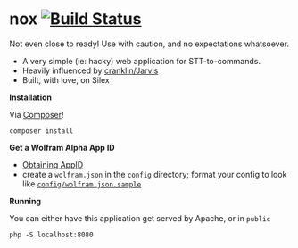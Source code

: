 nox [![Build Status](https://travis-ci.org/chr0n1x/nox.png?branch=master)](https://travis-ci.org/chr0n1x/nox)
===

Not even close to ready! Use with caution, and no expectations whatsoever.

* A very simple (ie: hacky) web application for STT-to-commands.
* Heavily influenced by [cranklin/Jarvis](https://github.com/cranklin/Jarvis)
* Built, with love, on Silex

**Installation**

Via [Composer](http://getcomposer.org/doc/00-intro.md#globally)!
```
composer install
```

**Get a Wolfram Alpha App ID**

- [Obtaining AppID](http://products.wolframalpha.com/api/documentation.html#1)
- create a `wolfram.json` in the `config` directory; format your config to look like [`config/wolfram.json.sample`](https://github.com/chr0n1x/nox/blob/master/config/wolfram.json.sample)

**Running**

You can either have this application get served by Apache, or in `public`
```
php -S localhost:8080
```
